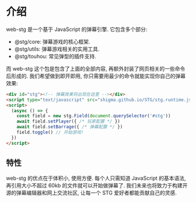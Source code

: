 # 介绍

web-stg 是一个基于 JavaScript 的弹幕引擎. 它包含多个部分:

- @stg/core: 弹幕游戏的核心框架.
- @stg/utils: 弹幕游戏相关的实用工具.
- @stg/touhou: 常见弹型的插件支持.

而 web-stg 这个包是包含了上面的全部内容, 再额外封装了网页相关的一些命令后形成的. 我们希望做到即开即用, 你只需要用最少的命令就能实现你自己的弹幕效果:

```html
<div id="stg"><!-- 弹幕效果将出现在这里 --></div>
<script type="text/javascript" src="shigma.github.io/STG/stg.runtime.js"></script>
<script>
  (async () => {
    const field = new stg.Field(document.querySelector('#stg'))
    await field.setPlayer({ /* 玩家配置 */ })
    await field.setBarrage({ /* 弹幕配置 */ })
    field.toggle() // 开始游戏!
  })
</script>
```

## 特性

web-stg 的优点在于体积小, 使用方便. 每个人只需知道 JavaScript 的基本语法, 再引用大小不超过 60kb 的文件就可以开始做弹幕了. 我们未来也将致力于构建开源的弹幕编辑器和网上交流社区, 让每一个 STG 爱好者都能贡献自己的灵感.

